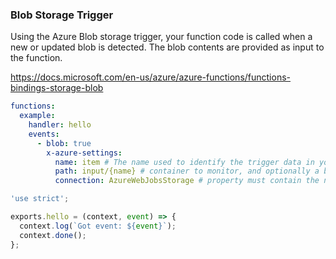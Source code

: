### Blob Storage Trigger
       
Using the Azure Blob storage trigger, your function code is called when a new or updated blob is detected. The blob contents are provided as input to the function.

https://docs.microsoft.com/en-us/azure/azure-functions/functions-bindings-storage-blob

```yaml
functions:
  example:
    handler: hello
    events:
      - blob: true
        x-azure-settings:
          name: item # The name used to identify the trigger data in your code
          path: input/{name} # container to monitor, and optionally a blob name pattern
          connection: AzureWebJobsStorage # property must contain the name of an app setting that contains a storage connection string
```

```javascript
'use strict';

exports.hello = (context, event) => {
  context.log(`Got event: ${event}`);
  context.done();
};
```
